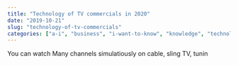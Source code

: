 ```yaml
---
title: "Technology of TV commercials in 2020"
date: "2019-10-21"
slug: "technology-of-tv-commercials"
categories: ["a-i", "business", "i-want-to-know", "knowledge", "technology"]
---
```


You can watch Many channels simulatiously on cable, sling TV, tunin

